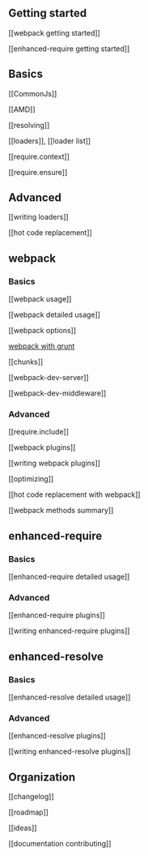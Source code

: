 ## Getting started

[[webpack getting started]]

[[enhanced-require getting started]]

## Basics

[[CommonJs]]

[[AMD]]

[[resolving]]

[[loaders]],
[[loader list]]

[[require.context]]

[[require.ensure]]

## Advanced

[[writing loaders]]

[[hot code replacement]]

## webpack

### Basics

[[webpack usage]]

[[webpack detailed usage]]

[[webpack options]]

[webpack with grunt](https://github.com/webpack/grunt-webpack)

[[chunks]]

[[webpack-dev-server]]

[[webpack-dev-middleware]]

### Advanced

[[require.include]]

[[webpack plugins]]

[[writing webpack plugins]]

[[optimizing]]

[[hot code replacement with webpack]]

[[webpack methods summary]]

## enhanced-require

### Basics

[[enhanced-require detailed usage]]

### Advanced

[[enhanced-require plugins]]

[[writing enhanced-require plugins]]

## enhanced-resolve

### Basics

[[enhanced-resolve detailed usage]]

### Advanced

[[enhanced-resolve plugins]]

[[writing enhanced-resolve plugins]]

## Organization

[[changelog]]

[[roadmap]]

[[ideas]]

[[documentation contributing]]